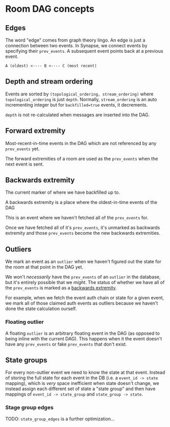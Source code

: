 # Room DAG concepts

## Edges

The word "edge" comes from graph theory lingo. An edge is just a connection
between two events. In Synapse, we connect events by specifying their
`prev_events`. A subsequent event points back at a previous event.

```
A (oldest) <---- B <---- C (most recent)
```


## Depth and stream ordering

Events are sorted by `(topological_ordering, stream_ordering)` where
`topological_ordering` is just `depth`. Normally, `stream_ordering` is an auto
incrementing integer but for `backfilled=true` events, it decrements.

`depth` is not re-calculated when messages are inserted into the DAG.


## Forward extremity

Most-recent-in-time events in the DAG which are not referenced by any `prev_events` yet.

The forward extremities of a room are used as the `prev_events` when the next event is sent.


## Backwards extremity

The current marker of where we have backfilled up to.

A backwards extremity is a place where the oldest-in-time events of the DAG

This is an event where we haven't fetched all of the `prev_events` for.

Once we have fetched all of it's `prev_events`, it's unmarked as backwards
extremity and those `prev_events` become the new backwards extremities.


## Outliers

We mark an event as an `outlier` when we haven't figured out the state for the
room at that point in the DAG yet.

We won't *necessarily* have the `prev_events` of an `outlier` in the database,
but it's entirely possible that we *might*. The status of whether we have all of
the `prev_events` is marked as a [backwards extremity](#backwards-extremity).

For example, when we fetch the event auth chain or state for a given event, we
mark all of those claimed auth events as outliers because we haven't done the
state calculation ourself.


### Floating outlier

A floating `outlier` is an arbitrary floating event in the DAG (as opposed to
being inline with the current DAG). This happens when it the event doesn't have
any `prev_events` or fake `prev_events` that don't exist.


## State groups

For every non-outlier event we need to know the state at that event. Instead of
storing the full state for each event in the DB (i.e. a `event_id -> state`
mapping), which is *very* space inefficient when state doesn't change, we
instead assign each different set of state a "state group" and then have
mappings of `event_id -> state_group` and `state_group -> state`.


### Stage group edges

TODO: `state_group_edges` is a further optimization...
